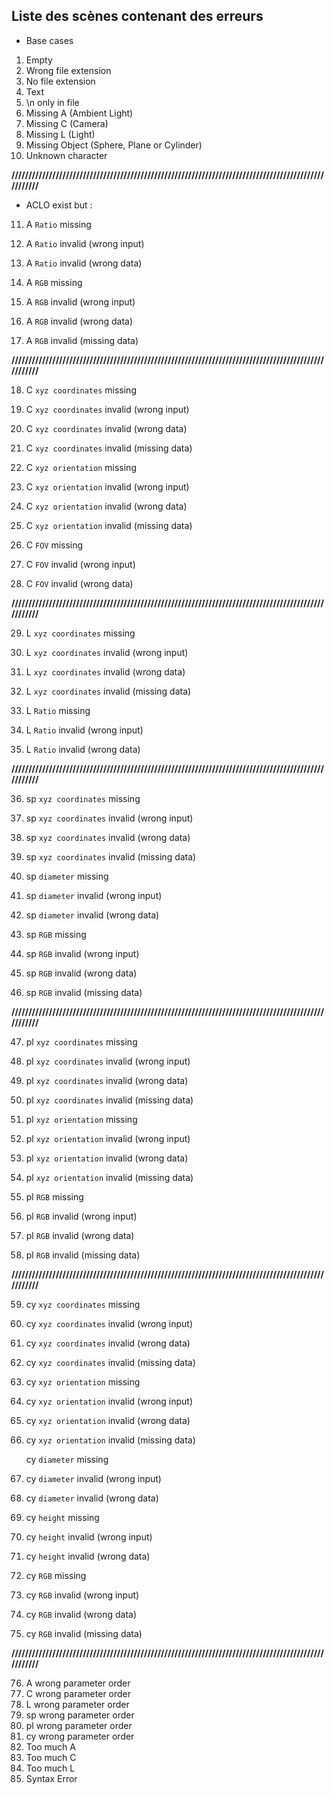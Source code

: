 ## Liste des scènes contenant des erreurs

- Base cases
1. Empty
2. Wrong file extension
3. No file extension
4. Text
5. \n only in file
6. Missing A (Ambient Light)
7. Missing C (Camera)
8. Missing L (Light)
9. Missing Object (Sphere, Plane or Cylinder)
10. Unknown character

**////////////////////////////////////////////////////////////////////////////////////////////////////**

- ACLO exist but :
11. A `Ratio` missing
12. A `Ratio` invalid (wrong input)
13. A `Ratio` invalid (wrong data)

14. A `RGB` missing
15. A `RGB` invalid (wrong input)
16. A `RGB` invalid (wrong data)
17. A `RGB` invalid (missing data)

**////////////////////////////////////////////////////////////////////////////////////////////////////**

18. C `xyz coordinates` missing
19. C `xyz coordinates` invalid (wrong input)
20. C `xyz coordinates` invalid (wrong data)
21. C `xyz coordinates` invalid (missing data)

22. C `xyz orientation` missing
23. C `xyz orientation` invalid (wrong input)
24. C `xyz orientation` invalid (wrong data)
25. C `xyz orientation` invalid (missing data)

26. C `FOV` missing
27. C `FOV` invalid (wrong input)
28. C `FOV` invalid (wrong data)

**////////////////////////////////////////////////////////////////////////////////////////////////////**

29. L `xyz coordinates` missing
30. L `xyz coordinates` invalid (wrong input)
31. L `xyz coordinates` invalid (wrong data)
32. L `xyz coordinates` invalid (missing data)

33. L `Ratio` missing
34. L `Ratio` invalid (wrong input)
35. L `Ratio` invalid (wrong data)

**////////////////////////////////////////////////////////////////////////////////////////////////////**

36. sp `xyz coordinates` missing
37. sp `xyz coordinates` invalid (wrong input)
38. sp `xyz coordinates` invalid (wrong data)
39. sp `xyz coordinates` invalid (missing data)

40. sp `diameter` missing
41. sp `diameter` invalid (wrong input)
42. sp `diameter` invalid (wrong data)

43. sp `RGB` missing
44. sp `RGB` invalid (wrong input)
45. sp `RGB` invalid (wrong data)
46. sp `RGB` invalid (missing data)

**////////////////////////////////////////////////////////////////////////////////////////////////////**

47. pl `xyz coordinates` missing
48. pl `xyz coordinates` invalid (wrong input)
49. pl `xyz coordinates` invalid (wrong data)
50. pl `xyz coordinates` invalid (missing data)

51. pl `xyz orientation` missing
52. pl `xyz orientation` invalid (wrong input)
53. pl `xyz orientation` invalid (wrong data)
54. pl `xyz orientation` invalid (missing data)

55. pl `RGB` missing
56. pl `RGB` invalid (wrong input)
57. pl `RGB` invalid (wrong data)
58. pl `RGB` invalid (missing data)

**////////////////////////////////////////////////////////////////////////////////////////////////////**

59. cy `xyz coordinates` missing
60. cy `xyz coordinates` invalid (wrong input)
61. cy `xyz coordinates` invalid (wrong data)
62. cy `xyz coordinates` invalid (missing data)

63. cy `xyz orientation` missing
64. cy `xyz orientation` invalid (wrong input)
65. cy `xyz orientation` invalid (wrong data)
66. cy `xyz orientation` invalid (missing data)

    cy `diameter` missing
67. cy `diameter` invalid (wrong input)
68. cy `diameter` invalid (wrong data)

69. cy `height` missing
70. cy `height` invalid (wrong input)
71. cy `height` invalid (wrong data)

72. cy `RGB` missing
73. cy `RGB` invalid (wrong input)
74. cy `RGB` invalid (wrong data)
75. cy `RGB` invalid (missing data)

**////////////////////////////////////////////////////////////////////////////////////////////////////**

76. A wrong parameter order
77. C wrong parameter order
78. L wrong parameter order
79. sp wrong parameter order
80. pl wrong parameter order
81. cy wrong parameter order
82. Too much A
83. Too much C
84. Too much L
85. Syntax Error